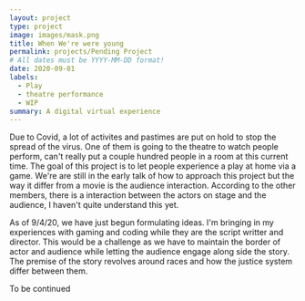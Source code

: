 ```yaml
---
layout: project
type: project
image: images/mask.png
title: When We're were young
permalink: projects/Pending Project
# All dates must be YYYY-MM-DD format!
date: 2020-09-01
labels:
  - Play
  - theatre performance
  - WIP
summary: A digital virtual experience 
---
```


Due to Covid, a lot of activites and pastimes are put on hold to stop the spread of the virus. One of them is going to the theatre to watch people perform, can't really put a couple hundred people in a room at this current time.
The goal of this project is to let people experience a play at home via a game. We're are still in the early talk of how to approach this project but the way it differ from a movie is the audience interaction. According to the other members, there is a interaction between the actors on stage and the audience, I haven't quite understand this yet.

As of 9/4/20, we have just begun formulating ideas. I'm bringing in my experiences with gaming and coding while they are the script writter and director. This would be a challenge as we have to maintain the border of actor and audience while letting the audience engage along side the story. The premise of the story revolves around races and how the justice system differ between them.



To be continued

